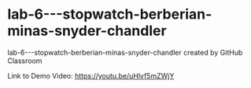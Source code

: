 # lab-6---stopwatch-berberian-minas-snyder-chandler
lab-6---stopwatch-berberian-minas-snyder-chandler created by GitHub Classroom


  
 Link to Demo Video: https://youtu.be/uHlvf5mZWjY
 
 [![<iframe width="560" height="315" src="https://www.youtube.com/embed/uHlvf5mZWjY" frameborder="0" allow="accelerometer; autoplay; clipboard-write; encrypted-media; 
 gyroscope; picture-in-picture" allowfullscreen></iframe>](https://img.youtube.com/vi/uHlvf5mZWjY/0.jpg)](https://www.youtube.com/watch?v=uHlvf5mZWjY)
